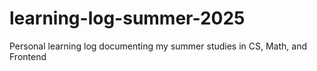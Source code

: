 # learning-log-summer-2025
Personal learning log documenting my summer studies in CS, Math, and Frontend

